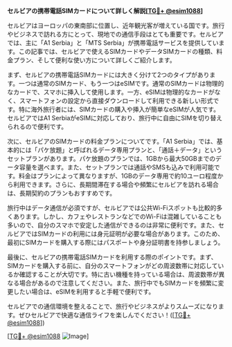 **セルビアの携帯電話SIMカードについて詳しく解説[[TG💪+ @esim1088](https://t.me/s/esim1088)]**

セルビアはヨーロッパの東南部に位置し、近年観光客が増えている国です。旅行やビジネスで訪れる方にとって、現地での通信手段はとても重要です。セルビアでは、主に「A1 Serbia」と「MTS Serbia」が携帯電話サービスを提供しています。この記事では、セルビアで使えるSIMカードやデータSIMカードの種類、料金プラン、そして便利な使い方について詳しくご紹介します。

まず、セルビアの携帯電話SIMカードには大きく分けて2つのタイプがあります。一つは通常のSIMカード、もう一つはeSIMです。通常のSIMカードは物理的なカードで、スマホに挿入して使用します。一方、eSIMは物理的なカードがなく、スマートフォンの設定から直接ダウンロードして利用できる新しい形式です。特に海外旅行者には、SIMカードの購入や挿入が簡単なeSIMが人気です。セルビアではA1 SerbiaがeSIMに対応しており、旅行中に自由にSIMを切り替えられるので便利です。

次に、セルビアのSIMカードの料金プランについてです。「A1 Serbia」では、基本的には「パケ放題」と呼ばれるデータ専用プランと、「通話＋データ」というセットプランがあります。パケ放題のプランでは、1GBから最大50GBまでのデータ容量を選べます。また、セットプランでは通話やSMSも込みで利用可能です。料金はプランによって異なりますが、1GBのデータ専用で約10ユーロ程度から利用できます。さらに、長期間滞在する場合や頻繁にセルビアを訪れる場合は、長期契約のプランもおすすめです。

旅行中はデータ通信が必須ですが、セルビアでは公共Wi-Fiスポットも比較的多くあります。しかし、カフェやレストランなどでのWi-Fiは混雑していることも多いので、自分のスマホで安定した通信ができるのは非常に便利です。また、セルビアではSIMカードの利用には身元証明が必要な場合があります。このため、最初にSIMカードを購入する際にはパスポートや身分証明書を持参しましょう。

最後に、セルビアの携帯電話SIMカードを利用する際のポイントです。まず、SIMカードを購入する前に、自分のスマートフォンがどの周波数帯に対応しているか確認することが大切です。特に古い機種を持っている場合は、周波数帯が異なる場合があるので注意してください。また、旅行中でもSIMカードを頻繁に変更したい場合は、eSIMを利用すると手軽で便利です。

セルビアでの通信環境を整えることで、旅行やビジネスがよりスムーズになります。ぜひセルビアで快適な通信ライフを楽しんでください！([[TG💪+ @esim1088](https://t.me/s/esim1088)])

[[TG💪+ @esim1088](https://t.me/s/esim1088) ![Image](https://i.postimg.cc/Y0z9fWf4/image.png)]